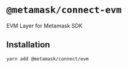 # `@metamask/connect-evm`

EVM Layer for Metamask SDK

## Installation

`yarn add @metamask/connect/evm`
